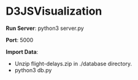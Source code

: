 # D3JSVisualization

**Run Server**: python3 server.py

**Port**: 5000

**Import Data**: 
   * Unzip flight-delays.zip in ./database directory.
   * python3 db.py
